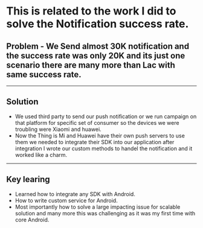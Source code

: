 # This is related to the work I did to solve the Notification success rate.
## Problem -  We Send almost 30K notification and the success rate was only 20K and its just one scenario there are many more than Lac with same success rate.
---
## Solution
- We used third party to send our push notification or we run campaign on that platform for specific set of consumer so the devices we were troubling were Xiaomi and huawei.
- Now the Thing is Mi and Huawei have their own push servers to use them we needed to integrate their SDK into our application after integration I wrote our custom methods to handel the notification and it worked like a charm.
---
## Key learing

- Learned how to integrate any SDK with Android.
- How to write custom service for Android.
- Most importantly how to solve a large impacting issue for scalable solution and many more this was challenging as it was my first time with core Android.
